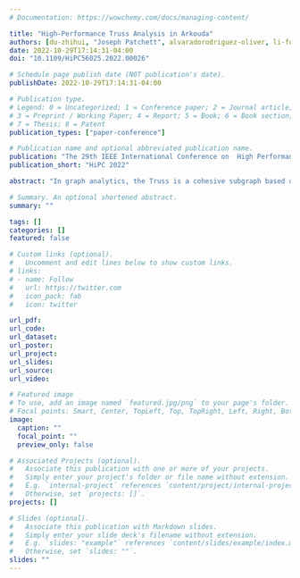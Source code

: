 ```yaml
---
# Documentation: https://wowchemy.com/docs/managing-content/

title: "High-Performance Truss Analysis in Arkouda"
authors: [du-zhihui, "Joseph Patchett", alvaradorodriguez-oliver, li-fuhuan, admin]
date: 2022-10-29T17:14:31-04:00
doi: "10.1109/HiPC56025.2022.00026"

# Schedule page publish date (NOT publication's date).
publishDate: 2022-10-29T17:14:31-04:00

# Publication type.
# Legend: 0 = Uncategorized; 1 = Conference paper; 2 = Journal article;
# 3 = Preprint / Working Paper; 4 = Report; 5 = Book; 6 = Book section;
# 7 = Thesis; 8 = Patent
publication_types: ["paper-conference"]

# Publication name and optional abbreviated publication name.
publication: "The 29th IEEE International Conference on  High Performance Computing, Data, and Analytics"
publication_short: "HiPC 2022"

abstract: "In graph analytics, the Truss is a cohesive subgraph based on the number of triangles supporting each edge. It is widely used for community detection applications such as social networks and security analysis, and the performance of Truss analytics highly depends on its triangle counting method. This paper proposes a novel triangle counting kernel named Minimum Search (MS). Minimum Search can select two smaller adjacency lists out of three and uses fine-grained parallelism to improve the performance of triangle counting. Then, two basic algorithms, MS-based triangle counting and MS-based support updating are developed. Based on the novel kernel and two basic algorithms, three fundamental parallel truss analytics algorithms are designed and implemented to enable different kinds of graph truss analysis. These truss algorithms include an optimized K-Truss algorithm, a Max-Truss algorithm, and a Truss Decomposition algorithm. Moreover, all proposed algorithms have been implemented in the parallel language Chapel and integrated into an open-source framework, Arkouda. Through Arkouda, data scientists can efficiently conduct graph analysis through an easy-to-use Python interface and handle large-scale graph data in powerful back-end computing resources. Experimental results show that the proposed methods can significantly improve the performance of truss analysis on real-world graphs compared with the existing and widely adopted list intersection-based method. The implemented code is publicly available from GitHub: https://github.com/Bears-R-Us/arkouda-njit"

# Summary. An optional shortened abstract.
summary: ""

tags: []
categories: []
featured: false

# Custom links (optional).
#   Uncomment and edit lines below to show custom links.
# links:
# - name: Follow
#   url: https://twitter.com
#   icon_pack: fab
#   icon: twitter

url_pdf:
url_code:
url_dataset:
url_poster:
url_project:
url_slides:
url_source:
url_video:

# Featured image
# To use, add an image named `featured.jpg/png` to your page's folder. 
# Focal points: Smart, Center, TopLeft, Top, TopRight, Left, Right, BottomLeft, Bottom, BottomRight.
image:
  caption: ""
  focal_point: ""
  preview_only: false

# Associated Projects (optional).
#   Associate this publication with one or more of your projects.
#   Simply enter your project's folder or file name without extension.
#   E.g. `internal-project` references `content/project/internal-project/index.md`.
#   Otherwise, set `projects: []`.
projects: []

# Slides (optional).
#   Associate this publication with Markdown slides.
#   Simply enter your slide deck's filename without extension.
#   E.g. `slides: "example"` references `content/slides/example/index.md`.
#   Otherwise, set `slides: ""`.
slides: ""
---
```

